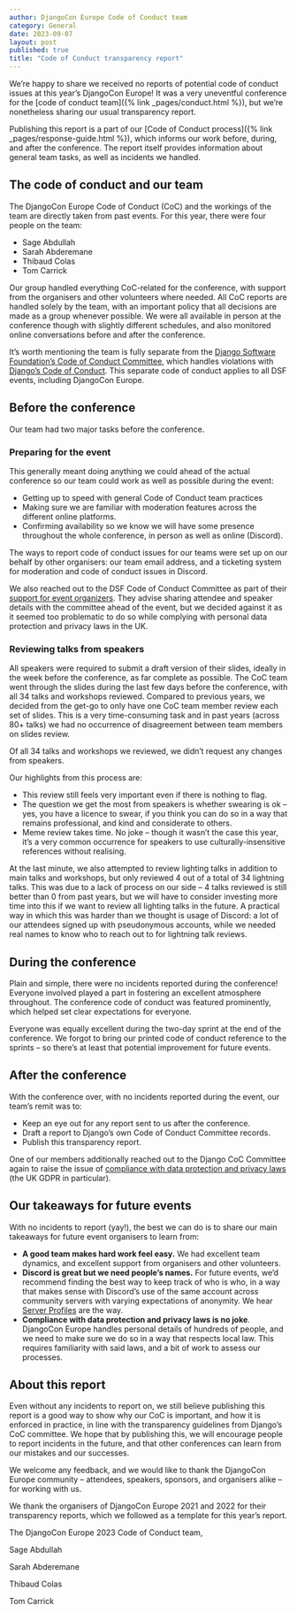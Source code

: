 ```yaml
---
author: DjangoCon Europe Code of Conduct team
category: General
date: 2023-09-07
layout: post
published: true
title: "Code of Conduct transparency report"
---
```


We’re happy to share we received no reports of potential code of conduct issues at this year’s DjangoCon Europe! It was a very uneventful conference for the [code of conduct team]({% link _pages/conduct.html %}), but we’re nonetheless sharing our usual transparency report.

Publishing this report is a part of our [Code of Conduct process]({% link _pages/response-guide.html %}), which informs our work before, during, and after the conference. The report itself provides information about general team tasks, as well as incidents we handled.

## The code of conduct and our team

The DjangoCon Europe Code of Conduct (CoC) and the workings of the team are directly taken from past events. For this year, there were four people on the team:

* Sage Abdullah
* Sarah Abderemane
* Thibaud Colas
* Tom Carrick

Our group handled everything CoC-related for the conference, with support from the organisers and other volunteers where needed. All CoC reports are handled solely by the team, with an important policy that all decisions are made as a group whenever possible. We were all available in person at the conference though with slightly different schedules, and also monitored online conversations before and after the conference.

It’s worth mentioning the team is fully separate from the [Django Software Foundation’s Code of Conduct Committee](https://www.djangoproject.com/foundation/committees/#conduct), which handles violations with [Django’s Code of Conduct](https://www.djangoproject.com/conduct/). This separate code of conduct applies to all DSF events, including DjangoCon Europe.

## Before the conference

Our team had two major tasks before the conference.

### Preparing for the event

This generally meant doing anything we could ahead of the actual conference so our team could work as well as possible during the event:

* Getting up to speed with general Code of Conduct team practices
* Making sure we are familiar with moderation features across the different online platforms.
* Confirming availability so we know we will have some presence throughout the whole conference, in person as well as online (Discord).

The ways to report code of conduct issues for our teams were set up on our behalf by other organisers: our team email address, and a ticketing system for moderation and code of conduct issues in Discord.

We also reached out to the DSF Code of Conduct Committee as part of their [support for event organizers](https://github.com/django/code-of-conduct/blob/main/conferences.md). They advise sharing attendee and speaker details with the committee ahead of the event, but we decided against it as it seemed too problematic to do so while complying with personal data protection and privacy laws in the UK.

### Reviewing talks from speakers

All speakers were required to submit a draft version of their slides, ideally in the week before the conference, as far complete as possible. The CoC team went through the slides during the last few days before the conference, with all 34 talks and workshops reviewed. Compared to previous years, we decided from the get-go to only have one CoC team member review each set of slides. This is a very time-consuming task and in past years (across 80+ talks) we had no occurrence of disagreement between team members on slides review.

Of all 34 talks and workshops we reviewed, we didn’t request any changes from speakers.

Our highlights from this process are:

* This review still feels very important even if there is nothing to flag.
* The question we get the most from speakers is whether swearing is ok – yes, you have a licence to swear, if you think you can do so in a way that remains professional, and kind and considerate to others.
* Meme review takes time. No joke – though it wasn’t the case this year, it’s a very common occurrence for speakers to use culturally-insensitive references without realising.

At the last minute, we also attempted to review lighting talks in addition to main talks and workshops, but only reviewed 4 out of a total of 34 lightning talks. This was due to a lack of process on our side – 4 talks reviewed is still better than 0 from past years, but we will have to consider investing more time into this if we want to review all lighting talks in the future. A practical way in which this was harder than we thought is usage of Discord: a lot of our attendees signed up with pseudonymous accounts, while we needed real names to know who to reach out to for lightning talk reviews.

## During the conference

Plain and simple, there were no incidents reported during the conference! Everyone involved played a part in fostering an excellent atmosphere throughout. The conference code of conduct was featured prominently, which helped set clear expectations for everyone.

Everyone was equally excellent during the two-day sprint at the end of the conference. We forgot to bring our printed code of conduct reference to the sprints – so there’s at least that potential improvement for future events.

## After the conference

With the conference over, with no incidents reported during the event, our team’s remit was to:

* Keep an eye out for any report sent to us after the conference.
* Draft a report to Django’s own Code of Conduct Committee records.
* Publish this transparency report.

One of our members additionally reached out to the Django CoC Committee again to raise the issue of [compliance with data protection and privacy laws](https://github.com/django/code-of-conduct/issues/41) (the UK GDPR in particular).

## Our takeaways for future events

With no incidents to report (yay!), the best we can do is to share our main takeaways for future event organisers to learn from:

* **A good team makes hard work feel easy.** We had excellent team dynamics, and excellent support from organisers and other volunteers.
* **Discord is great but we need people’s names.** For future events, we’d recommend finding the best way to keep track of who is who, in a way that makes sense with Discord’s use of the same account across community servers with varying expectations of anonymity. We hear [Server Profiles](https://support.discord.com/hc/en-us/articles/4409388345495-Server-Profiles) are the way.
* **Compliance with data protection and privacy laws is no joke**. DjangoCon Europe handles personal details of hundreds of people, and we need to make sure we do so in a way that respects local law. This requires familiarity with said laws, and a bit of work to assess our processes.

## About this report

Even without any incidents to report on, we still believe publishing this report is a good way to show why our CoC is important, and how it is enforced in practice, in line with the transparency guidelines from Django’s CoC committee. We hope that by publishing this, we will encourage people to report incidents in the future, and that other conferences can learn from our mistakes and our successes.

We welcome any feedback, and we would like to thank the DjangoCon Europe community – attendees, speakers, sponsors, and organisers alike – for working with us.

We thank the organisers of DjangoCon Europe 2021 and 2022 for their transparency reports, which we followed as a template for this year’s report.

The DjangoCon Europe 2023 Code of Conduct team,

Sage Abdullah

Sarah Abderemane

Thibaud Colas

Tom Carrick
